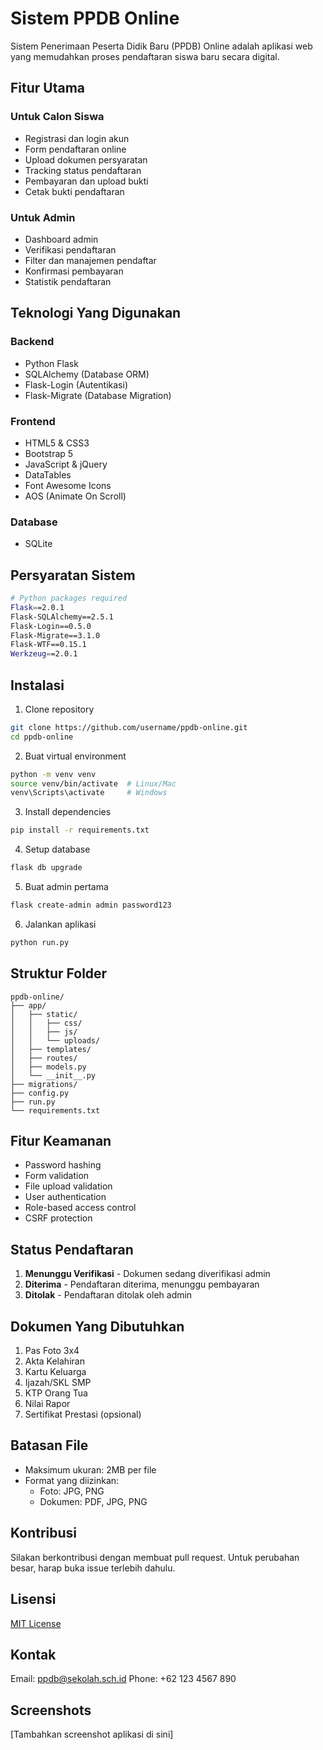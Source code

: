 # Sistem PPDB Online

Sistem Penerimaan Peserta Didik Baru (PPDB) Online adalah aplikasi web yang memudahkan proses pendaftaran siswa baru secara digital.

## Fitur Utama

### Untuk Calon Siswa
- Registrasi dan login akun
- Form pendaftaran online
- Upload dokumen persyaratan
- Tracking status pendaftaran
- Pembayaran dan upload bukti
- Cetak bukti pendaftaran

### Untuk Admin
- Dashboard admin
- Verifikasi pendaftaran
- Filter dan manajemen pendaftar
- Konfirmasi pembayaran
- Statistik pendaftaran

## Teknologi Yang Digunakan

### Backend
- Python Flask
- SQLAlchemy (Database ORM)
- Flask-Login (Autentikasi)
- Flask-Migrate (Database Migration)

### Frontend
- HTML5 & CSS3
- Bootstrap 5
- JavaScript & jQuery
- DataTables
- Font Awesome Icons
- AOS (Animate On Scroll)

### Database
- SQLite

## Persyaratan Sistem

```bash
# Python packages required
Flask==2.0.1
Flask-SQLAlchemy==2.5.1
Flask-Login==0.5.0
Flask-Migrate==3.1.0
Flask-WTF==0.15.1
Werkzeug==2.0.1
```

## Instalasi

1. Clone repository
```bash
git clone https://github.com/username/ppdb-online.git
cd ppdb-online
```

2. Buat virtual environment
```bash
python -m venv venv
source venv/bin/activate  # Linux/Mac
venv\Scripts\activate     # Windows
```

3. Install dependencies
```bash
pip install -r requirements.txt
```

4. Setup database
```bash
flask db upgrade
```

5. Buat admin pertama
```bash
flask create-admin admin password123
```

6. Jalankan aplikasi
```bash
python run.py
```

## Struktur Folder

```
ppdb-online/
├── app/
│   ├── static/
│   │   ├── css/
│   │   ├── js/
│   │   └── uploads/
│   ├── templates/
│   ├── routes/
│   ├── models.py
│   └── __init__.py
├── migrations/
├── config.py
├── run.py
└── requirements.txt
```

## Fitur Keamanan

- Password hashing
- Form validation
- File upload validation
- User authentication
- Role-based access control
- CSRF protection

## Status Pendaftaran

1. **Menunggu Verifikasi** - Dokumen sedang diverifikasi admin
2. **Diterima** - Pendaftaran diterima, menunggu pembayaran
3. **Ditolak** - Pendaftaran ditolak oleh admin

## Dokumen Yang Dibutuhkan

1. Pas Foto 3x4
2. Akta Kelahiran
3. Kartu Keluarga
4. Ijazah/SKL SMP
5. KTP Orang Tua
6. Nilai Rapor
7. Sertifikat Prestasi (opsional)

## Batasan File

- Maksimum ukuran: 2MB per file
- Format yang diizinkan: 
  - Foto: JPG, PNG
  - Dokumen: PDF, JPG, PNG

## Kontribusi

Silakan berkontribusi dengan membuat pull request. Untuk perubahan besar, harap buka issue terlebih dahulu.

## Lisensi

[MIT License](LICENSE)

## Kontak

Email: ppdb@sekolah.sch.id
Phone: +62 123 4567 890

## Screenshots

[Tambahkan screenshot aplikasi di sini]
